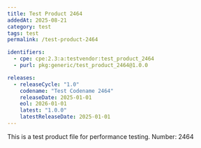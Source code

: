 ```yaml
---
title: Test Product 2464
addedAt: 2025-08-21
category: test
tags: test
permalink: /test-product-2464

identifiers:
  - cpe: cpe:2.3:a:testvendor:test_product_2464
  - purl: pkg:generic/test_product_2464@1.0.0

releases:
  - releaseCycle: "1.0"
    codename: "Test Codename 2464"
    releaseDate: 2025-01-01
    eol: 2026-01-01
    latest: "1.0.0"
    latestReleaseDate: 2025-01-01
---
```


This is a test product file for performance testing. Number: 2464
